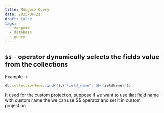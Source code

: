 ```yaml
---
title: Mongodb Query
date: 2025-09-21
draft: false
tags:
  - mongodb
  - database
  - query
---
```



## `$$` - operator dynamically selects the fields value from the collections

Example → 

```jsx
db.collectionName.find({},{"field_name":`$${fieldName}`})
```

It used for the custom projection, suppose if we want to use that field name with custom name the we can use $$ operator and set it in custom projection